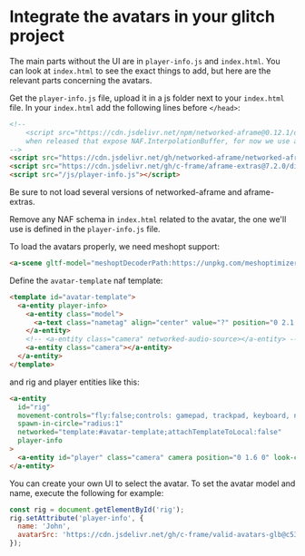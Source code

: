 # Integrate the avatars in your glitch project

The main parts without the UI are in `player-info.js` and `index.html`.
You can look at `index.html` to see the exact things to add, but here are the relevant parts concerning the avatars.

Get the `player-info.js` file, upload it in a js folder next to your `index.html` file.
In your `index.html` add the following lines before `</head>`:

```html
<!--
    <script src="https://cdn.jsdelivr.net/npm/networked-aframe@0.12.1/dist/networked-aframe.min.js"></script>
    when released that expose NAF.InterpolationBuffer, for now we use a master build:
-->
<script src="https://cdn.jsdelivr.net/gh/networked-aframe/networked-aframe@47bc5c7/dist/networked-aframe.min.js"></script>
<script src="https://cdn.jsdelivr.net/gh/c-frame/aframe-extras@7.2.0/dist/aframe-extras.min.js"></script>
<script src="/js/player-info.js"></script>
```

Be sure to not load several versions of networked-aframe and aframe-extras.

Remove any NAF schema in `index.html` related to the avatar, the one we'll use is defined in the `player-info.js` file.

To load the avatars properly, we need meshopt support:

```html
<a-scene gltf-model="meshoptDecoderPath:https://unpkg.com/meshoptimizer@0.19.0/meshopt_decoder.js"
```

Define the `avatar-template` naf template:

```html
<template id="avatar-template">
  <a-entity player-info>
    <a-entity class="model">
      <a-text class="nametag" align="center" value="?" position="0 2.1 0" scale=".5 .5 .5"></a-text>
    </a-entity>
    <!-- <a-entity class="camera" networked-audio-source></a-entity> -->
    <a-entity class="camera"></a-entity>
  </a-entity>
</template>
```

and rig and player entities like this:

```html
<a-entity
  id="rig"
  movement-controls="fly:false;controls: gamepad, trackpad, keyboard, nipple;"
  spawn-in-circle="radius:1"
  networked="template:#avatar-template;attachTemplateToLocal:false"
  player-info
>
  <a-entity id="player" class="camera" camera position="0 1.6 0" look-controls></a-entity>
</a-entity>
```

You can create your own UI to select the avatar. To set the avatar model and name, execute the following for example:

```js
const rig = document.getElementById('rig');
rig.setAttribute('player-info', {
  name: 'John',
  avatarSrc: 'https://cdn.jsdelivr.net/gh/c-frame/valid-avatars-glb@c539a28/avatars/Asian/Asian_F_1_Busi.glb',
});
```
